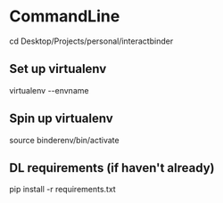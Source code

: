 # CommandLine
cd Desktop/Projects/personal/interactbinder
## Set up virtualenv
virtualenv --envname
## Spin up virtualenv
source binderenv/bin/activate
## DL requirements (if haven't already)
pip install -r requirements.txt
